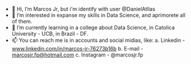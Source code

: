 - 👋 Hi, I’m Marcos Jr, but i'm identify with user @DanielAtllas
- 👀 I’m interested in expanse my skills in Data Science, and aprimorete all of them.
- 🌱 I’m currently learning in a college about Data Science, in Catolica University - UCB, in Brazil - DF.
- 📫 You can reach me is in accounts and social midias, like:
      a. Linkedin - www.linkedin.com/in/marcos-jr-76273b16b
      b. E-mail - marcosjr.fp@hotmail.com
      c. Instagram - @marcosjr.fp

<!---
DanielAtllas/DanielAtllas is a ✨ special ✨ repository because its `README.md` (this file) appears on your GitHub profile.
You can click the Preview link to take a look at your changes.
--->
